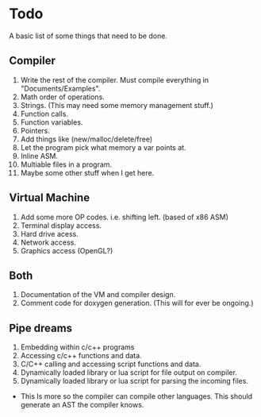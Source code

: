 # Todo

A basic list of some things that need to be done.

## Compiler

1. Write the rest of the compiler. Must compile everything in "Documents/Examples".
2. Math order of operations.
3. Strings. (This may need some memory management stuff.)
4. Function calls.
5. Function variables.
6. Pointers.
7. Add things like (new/malloc/delete/free)
8. Let the program pick what memory a var points at.
9. Inline ASM.
10. Multiable files in a program.
11. Maybe some other stuff when I get here.

## Virtual Machine

1. Add some more OP codes. i.e. shifting left. (based of x86 ASM)
2. Terminal display access.
3. Hard drive acess.
4. Network access.
5. Graphics access (OpenGL?)

## Both

1. Documentation of the VM and compiler design.
2. Comment code for doxygen generation. (This will for ever be ongoing.)

## Pipe dreams

1. Embedding within c/c++ programs
  1. Accessing c/c++ functions and data.
  2. C/C++ calling and accessing script functions and data.
3. Dynamically loaded library or lua script for file output on compiler.
4. Dynamically loaded library or lua script for parsing the incoming files.
  - This Is more so the compiler can compile other languages. This should generate an AST the compiler knows.
